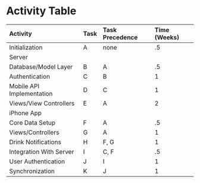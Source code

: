 # Activity Table

| Activity                  | Task | Task Precedence | Time (Weeks) |
|:--------------------------|:-----|:----------------|:-------------|
| Initialization            | A    | none            | .5           |
| Server                                                            |
| Database/Model Layer      | B    | A               | .5           |
| Authentication            | C    | B               | 1            |
| Mobile API Implementation | D    | C               | 1            |
| Views/View Controllers    | E    | A               | 2            |
| iPhone App                                                        |
| Core Data Setup           | F    | A               | .5           |
| Views/Controllers         | G    | A               | 1            |
| Drink Notifications       | H    | F, G            | 1            |
| Integration With Server   | I    | C, F            | .5           |
| User Authentication       | J    | I               | 1            |
| Synchronization           | K    | J               | 1            |